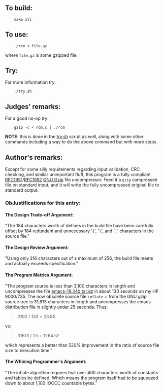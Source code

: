 ## To build:

``` <!---sh-->
    make all
```


## To use:

``` <!---sh-->
    ./rcm < file.gz
```

where `file.gz` is some gzipped file.


## Try:

For more information try:

``` <!---sh-->
    ./try.sh
```


## Judges' remarks:

For a good no-op try:

``` <!---sh-->
    gzip -c < rcm.c | ./rcm
```

**NOTE**: this is done in the [try.sh](%%REPO_URL%%/1996/rcm/try.sh) script as
well, along with some other commands including a way to do the above command but
with more steps.


## Author's remarks:

Except for some silly requirements regarding input validation, CRC checking, and
similar unimportant fluff, this program is a fully compliant
[RFC1951](https://www.ietf.org/rfc/rfc1951.txt)/[RFC1952](https://www.ietf.org/rfc/rfc1952.txt)
[GNU Gzip](https://www.gnu.org/software/gzip/) file uncompressor.  Feed it a
`gzip` compressed file on standard input, and it will write the fully
uncompressed original file to standard output.


### ObJustifications for this entry:


#### The Design Trade-off Argument:

"The 184 characters worth of defines in the build file have been
carefully offset by 184 redundant and unnecessary '`{`', '`}`', and '`;`'
characters in the source file."


#### The Design Review Argument:

"Using only 216 characters out of a maximum of 256, the build file
meets and actually exceeds specification."


#### The Program Metrics Argument:

"The program source is less than 3,100 characters in length and uncompresses the
file
[emacs-19.34b.tar.gz](https://ftp.gnu.org/old-gnu/emacs/emacs-19.34b.tar.gz) in
about 130 seconds on my HP 9000/735.  The now obsolete source file `inflate.c`
from the GNU gzip source tree is 31,613 characters in length and uncompresses
the emacs distribution file in slightly under 25 seconds.  Thus:

> 3100 / 130 = 23.85

vs:

> 31613 / 25 = 1264.52

which represents a better than 530% improvement in the ratio of
source file size to execution time."


#### The Whining Programmer's Argument:

"The inflate algorithm requires that over 400 characters worth
of constants and tables be defined.  Which means the program
itself had to be squeezed down to about 1,100 IOCCC countable
bytes."


<!--

    Copyright © 1984-2024 by Landon Curt Noll. All Rights Reserved.

    You are free to share and adapt this file under the terms of this license:

        Creative Commons Attribution-ShareAlike 4.0 International (CC BY-SA 4.0)

    For more information, see:

        https://creativecommons.org/licenses/by-sa/4.0/

-->
